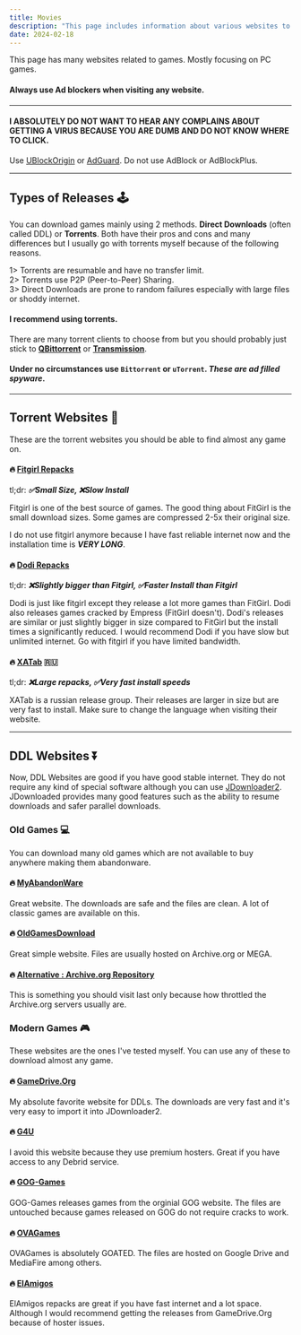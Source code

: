 ```yaml
---
title: Movies
description: "This page includes information about various websites to obtain Movies."
date: 2024-02-18 
---
```


This page has many websites related to games. Mostly focusing on PC games.

#### **Always use Ad blockers when visiting any website.**
---
#### **I ABSOLUTELY DO NOT WANT TO HEAR ANY COMPLAINS ABOUT GETTING A VIRUS BECAUSE YOU ARE DUMB AND DO NOT KNOW WHERE TO CLICK.**

Use [UBlockOrigin](https://ublockorigin.com/) or [AdGuard](https://adguard.com). Do not use AdBlock or AdBlockPlus.

<!--more-->
---
## Types of Releases 🕹️

You can download games mainly using 2 methods. **Direct Downloads** (often called DDL) or **Torrents**. Both have their pros and cons and many differences but I usually go with torrents myself because of the following reasons.

1> Torrents are resumable and have no transfer limit.\
2> Torrents use P2P (Peer-to-Peer) Sharing.\
3> Direct Downloads are prone to random failures especially with large files or shoddy internet.

#### I recommend using **torrents**.

There are many torrent clients to choose from but you should probably just stick to [**QBittorrent**](https://www.qbittorrent.org/) or [**Transmission**](https://transmissionbt.com/).

#### Under no circumstances use `Bittorrent` or `uTorrent`. _**These are ad filled spyware**_.

---

## Torrent Websites 🧲

These are the torrent websites you should be able to find almost any game on. 

#### 🔥 [Fitgirl Repacks](https://fitgirl-repacks.site)

tl;dr: ***✅Small Size, ❌Slow Install***  

Fitgirl is one of the best source of games. The good thing about FitGirl is the small download sizes. Some games are compressed 2-5x their original size. 

I do not use fitgirl anymore because I have fast reliable internet now and the installation time is ***VERY LONG***.

#### 🔥 [Dodi Repacks](https://dodi-repacks.site)

tl;dr: ***❌Slightly bigger than Fitgirl, ✅Faster Install than Fitgirl***

Dodi is just like fitgirl except they release a lot more games than FitGirl. Dodi also releases games cracked by Empress (FitGirl doesn't). Dodi's releases are similar or just slightly bigger in size compared to FitGirl but the install times a significantly reduced. I would recommend Dodi if you have slow but unlimited internet. Go with fitgirl if you have limited bandwidth.

#### 🔥 [XATab](https://byxatab.com/) 🇷🇺

tl;dr: ***❌Large repacks, ✅Very fast install speeds***

XATab is a russian release group. Their releases are larger in size but are very fast to install. Make sure to change the language when visiting their website.

---
## DDL Websites ⏬

Now, DDL Websites are good if you have good stable internet. They do not require any kind of special software although you can use [JDownloader2](https://jdownloader.org/jdownloader2). JDownloaded provides many good features such as the ability to resume downloads and safer parallel downloads.

### Old Games 💻

You can download many old games which are not available to buy anywhere making them abandonware. 

#### 🔥 [MyAbandonWare](https://www.myabandonware.com/)

Great website. The downloads are safe and the files are clean. A lot of classic games are available on this.

#### 🔥 [OldGamesDownload](https://oldgamesdownload.com/)

Great simple website. Files are usually hosted on Archive.org or MEGA.

#### 🔥 [Alternative : Archive.org Repository](https://archive.org/details/classicpcgames)

This is something you should visit last only because how throttled the Archive.org servers usually are.

### Modern Games 🎮

These websites are the ones I've tested myself. You can use any of these to download almost any game.

#### 🔥 [GameDrive.Org](https://gamedrive.org/)

My absolute favorite website for DDLs. The downloads are very fast and it's very easy to import it into JDownloader2.

#### 🔥 [G4U](https://g4u.to)

I avoid this website because they use premium hosters. Great if you have access to any Debrid service.

#### 🔥 [GOG-Games](https://www.gog-games.to/)

GOG-Games releases games from the orginial GOG website. The files are untouched because games released on GOG do not require cracks to work.

#### 🔥 [OVAGames](https://www.ovagames.com)

OVAGames is absolutely GOATED. The files are hosted on Google Drive and MediaFire among others.

#### 🔥 [ElAmigos](https://elamigos.site/)

ElAmigos repacks are great if you have fast internet and a lot space. Although I would recommend getting the releases from GameDrive.Org because of hoster issues.


